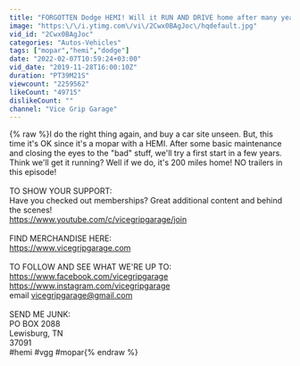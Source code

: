 ```yaml
---
title: "FORGOTTEN Dodge HEMI! Will it RUN AND DRIVE home after many years? - Vice Grip Garage EP46"
image: "https:\/\/i.ytimg.com\/vi\/2Cwx0BAgJoc\/hqdefault.jpg"
vid_id: "2Cwx0BAgJoc"
categories: "Autos-Vehicles"
tags: ["mopar","hemi","dodge"]
date: "2022-02-07T10:59:24+03:00"
vid_date: "2019-11-28T16:00:10Z"
duration: "PT39M21S"
viewcount: "2259562"
likeCount: "49715"
dislikeCount: ""
channel: "Vice Grip Garage"
---
```

{% raw %}I do the right thing again, and buy a car site unseen.  But, this time it's OK since it's a mopar with a HEMI.  After some basic maintenance and closing the eyes to the &quot;bad&quot; stuff, we'll try a first start in a few years.  Think we'll get it running?  Well if we do, it's 200 miles home! NO trailers in this episode!<br /><br />TO SHOW YOUR SUPPORT:<br />Have you checked out memberships?  Great additional content and behind the scenes!<br /><a rel="nofollow" target="blank" href="https://www.youtube.com/c/vicegripgarage/join">https://www.youtube.com/c/vicegripgarage/join</a><br /><br />FIND MERCHANDISE HERE:<br /><a rel="nofollow" target="blank" href="https://www.vicegripgarage.com">https://www.vicegripgarage.com</a><br /><br />TO FOLLOW AND SEE WHAT WE'RE UP TO:<br /><a rel="nofollow" target="blank" href="https://www.facebook.com/vicegripgarage">https://www.facebook.com/vicegripgarage</a><br /><a rel="nofollow" target="blank" href="https://www.instagram.com/vicegripgarage">https://www.instagram.com/vicegripgarage</a><br />email vicegripgarage@gmail.com<br /><br />SEND ME JUNK:<br />PO BOX 2088<br />Lewisburg, TN<br />37091<br />#hemi #vgg #mopar{% endraw %}
